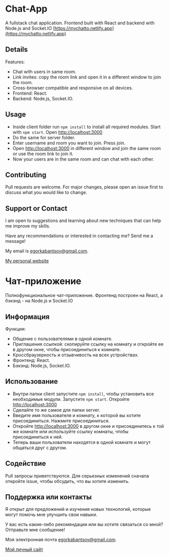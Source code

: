 # Chat-App
 A fullstack chat application. Frontend built with React and backend with Node.js and Socket.IO
 [https://mychatto.netlify.app](https://mychatto.netlify.app)

## Details
Features:
* Chat with users in same room.
* Link invites: copy the room link and open it in a different window to join the room.
* Cross-browser compatible and responsive on all devices.
* Frontend: React.
* Backend: Node.js, Socket.IO.

## Usage
* Inside client folder run `npm install` to install all required modules. Start with `npm start`. Open [http://localhost:3000](http://localhost:3000)
* Do the same for server folder.
* Enter username and room you want to join. Press join.
* Open [http://localhost:3000](http://localhost:3000) in different window and join the same room or use the room link to join it.
* Now your users are in the same room and can chat with each other.

## Contributing
Pull requests are welcome. For major changes, please open an issue first to discuss what you would like to change.

## Support or Contact
I am open to suggestions and learning about new techniques that can help me improve my skills.

Have any recommendations or interested in contacting me? Send me a message! 

My email is egorkabantsov@gmail.com.

[My personal website](https://egorkabantsov.netlify.app/)


# Чат-приложение
 Полнофункциональное чат-приложение. Фронтенд построен на React, а бэкэнд - на Node.js и Socket.IO

## Информация
Функции:
* Общение с пользователями в одной комнате.
* Приглашения ссылкой: скопируйте ссылку на комнату и откройте ее в другом окне, чтобы присоединиться к комнате.
* Кроссбраузерность и отзывчивость на всех устройствах.
* Фронтенд: React.
* Бэкэнд: Node.js, Socket.IO.

## Использование
* Внутри папки client запустите `npm install`, чтобы установить все необходимые модули. Запустите `npm start`. Откройте [http://localhost:3000](http://localhost:3000)
* Сделайте то же самое для папки server.
* Введите имя пользователя и комнату, к которой вы хотите присоединиться. Нажмите присоединиться.
* Откройте [http://localhost:3000](http://localhost:3000) в другом окне и присоединитесь к той же комнате или используйте ссылку комнаты, чтобы присоединиться к ней.
* Теперь ваши пользователи находятся в одной комнате и могут общаться друг с другом.

## Содействие
Pull запросы приветствуются. Для серьезных изменений сначала откройте issue, чтобы обсудить, что вы хотите изменить.

## Поддержка или контакты
Я открыт для предложений и изучения новых технологий, которые могут помочь мне улучшить свои навыки.

У вас есть какие-либо рекомендации или вы хотите связаться со мной? Отправьте мне сообщение!

Моя электронная почта egorkabantsov@gmail.com.

[Мой личный сайт](https://egorkabantsov.netlify.app/ru)
